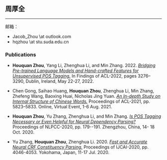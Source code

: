 ## 周厚全
---
邮箱：
- Jacob_Zhou \at outlook.com
- hqzhou \at stu.suda.edu.cn

### Publications

- **Houquan Zhou**, Yang Li, Zhenghua Li, and Min Zhang. 2022. [*Bridging Pre-trained Language Models and Hand-crafted Features for Unsupervised POS Tagging.*](https://aclanthology.org/2022.findings-acl.259/) In Findings of ACL-2022, pages 3276–3290, Dublin, Ireland, May 22-27, 2022.

- Chen Gong, Saihao Huang, **Houquan Zhou**, Zhenghua Li, Min Zhang, Zhefeng Wang, Baoxing Huai, Nicholas Jing Yuan. [*An In-depth Study on Internal Structure of Chinese Words.*](https://aclanthology.org/2021.acl-long.452/) Proceedings of ACL-2021, pp. 5823–5833. Online, Virtual Event, 1-6 Aug. 2021.

- **Houquan Zhou**, Yu Zhang, Zhenghua Li, and Min Zhang. [*Is POS Tagging Necessary or Even Helpful for Neural Dependency Parsing?*](https://arxiv.org/abs/2003.03204) Proceedings of NLPCC-2020, pp. 179--191. Zhengzhou, China, 14- 18 Oct.  2020.

- Yu Zhang, **Houquan Zhou**, Zhenghua Li. 2020. [*Fast and Accurate Neural CRF Constituency Parsing.*](https://www.ijcai.org/Proceedings/2020/560) Proceedings of IJCAI-2020, pp. 4046-4053. Yokohama, Japan, 11-17 Jul. 2020.
